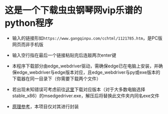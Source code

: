 # 这是一个下载虫虫钢琴网vip乐谱的python程序

- 输入的链接形如```https://www.gangqinpu.com/cchtml/1121785.htm```，是PC版网页而非手机版

- 输入空行指在最后一个链接粘贴完后连敲两次enter键

- 本程序下载部分由edge_webdriver驱动，需确保edge已在电脑上安装，并确保edge_webdriver与edge版本对应，且edge_webdriver与py或exe版本的下载器在同一目录下（你需要下载两个文件）

- 若出现未知错误可考虑前往[这里](https://developer.microsoft.com/en-us/microsoft-edge/tools/webdriver/?form=MA13LH#downloads)下载对应版本（对于大多数电脑选择stable_x86）的msedgedriver.exe，解压后将替换此文件夹内同名exe文件
  
- [原理参考](https://www.52pojie.cn/thread-1470976-1-1.html)，本项目仅对其进行封装
